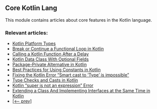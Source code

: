 ## Core Kotlin Lang

This module contains articles about core features in the Kotlin language.

### Relevant articles:
- [Kotlin Platform Types](https://www.baeldung.com/kotlin/platform-types)
- [Break or Continue a Functional Loop in Kotlin](https://www.baeldung.com/kotlin/break-continue-functional-loop)
- [Calling a Kotlin Function After a Delay](https://www.baeldung.com/kotlin/call-function-after-delay)
- [Kotlin Data Class With Optional Fields](https://www.baeldung.com/kotlin/data-class-optional-fields)
- [Package-Private Alternative in Kotlin](https://www.baeldung.com/kotlin/package-private-alternative)
- [Best Practices for Using Constants in Kotlin](https://www.baeldung.com/kotlin/constants-best-practices)
- [Fixing the Kotlin Error “Smart cast to ‘Type’ is impossible”](https://www.baeldung.com/kotlin/smart-cast-to-type-is-impossible)
- [Type Checks and Casts in Kotlin](https://www.baeldung.com/kotlin/type-checks-casts)
- [Kotlin “super is not an expression” Error](https://www.baeldung.com/kotlin/super-not-expression-error)
- [Extending a Class And Implementing Interfaces at the Same Time in Kotlin](https://www.baeldung.com/kotlin/extending-class-and-implementing-interfaces)
- [[<-- prev]](/core-kotlin-modules/core-kotlin-lang-2)
